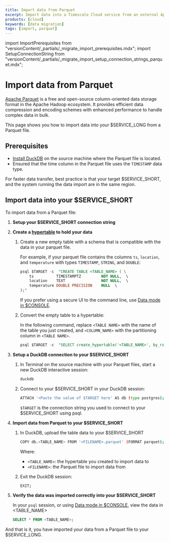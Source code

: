 ```yaml
---
title: Import data from Parquet
excerpt: Import data into a Timescale Cloud service from an external Apache Parquet file
products: [cloud]
keywords: [data migration]
tags: [import, parquet]
---
```


import ImportPrerequisites from "versionContent/_partials/_migrate_import_prerequisites.mdx";
import SetupConnectionString from "versionContent/_partials/_migrate_import_setup_connection_strings_parquet.mdx";

# Import data from Parquet

[Apache Parquet][apache-parquet] is a free and open-source column-oriented data storage format in the 
Apache Hadoop ecosystem. It provides efficient data compression and encoding schemes with 
enhanced performance to handle complex data in bulk. 

This page shows you how to import data into your $SERVICE_LONG from a Parquet file.

## Prerequisites

<ImportPrerequisites />

- [Install DuckDB][install-duckdb] on the source machine where the Parquet file is located.
- Ensured that the time column in the Parquet file uses the `TIMESTAMP` data type. 

For faster data transfer, best practice is that your target $SERVICE_SHORT, and the system
running the data import are in the same region.

## Import data into your $SERVICE_SHORT

To import data from a Parquet file:

<Procedure>

1. **Setup your $SERVICE_SHORT connection string**

    <SetupConnectionString />

1. **Create a [hypertable][hypertable-docs] to hold your data** 

   1.  Create a new empty table with a schema that is compatible with the data in your parquet file.  
  
       For example, if your parquet file contains the columns `ts`, `location`, and `temperature` with types 
       `TIMESTAMP`, `STRING`, and `DOUBLE`:
  
       ```sql
       psql $TARGET -c  "CREATE TABLE <TABLE_NAME> ( \
           ts          TIMESTAMPTZ         NOT NULL,  \
           location    TEXT                NOT NULL,  \
           temperature DOUBLE PRECISION    NULL  \
       );"
       ```
       If you prefer using a secure UI to the command line, use [Data mode in $CONSOLE][data-mode].

   1.  Convert the empty table to a hypertable:

       In the following command, replace `<TABLE NAME>` with the name of the table you just created, and `<COLUMN_NAME>`
       with the partitioning column in `<TABLE NAME>`.
       ```sql
       psql $TARGET -c  "SELECT create_hypertable('<TABLE_NAME>', by_range('<COLUMN_NAME>'))"
       ```

1. **Setup a DuckDB connection to your $SERVICE_SHORT**

   1.  In Terminal on the source machine with your Parquet files, start a new DuckDB interactive session:

       ```bash
       duckdb
       ```
   1. Connect to your $SERVICE_SHORT in your DuckDB session:
   
      ```bash
      ATTACH '<Paste the value of $TARGET here' AS db (type postgres);
      ```
      `$TARGET` is the connection string you used to connect to your $SERVICE_SHORT using psql. 

1. **Import data from Parquet to your $SERVICE_SHORT**

   1. In DuckDB, upload the table data to your $SERVICE_SHORT    
      ```bash
      COPY db.<TABLE_NAME> FROM '<FILENAME>.parquet' (FORMAT parquet);
      ```
      Where: 

      - `<TABLE_NAME>`: the hypertable you created to import data to 
      - `<FILENAME>`: the Parquet file to import data from

   1. Exit the DuckDB session:

       ```bash
       EXIT;
       ```

1. **Verify the data was imported correctly into your $SERVICE_SHORT**

   In your `psql` session, or using [Data mode in $CONSOLE][data-mode], view the data in <TABLE_NAME>  
   ```sql
   SELECT * FROM <TABLE_NAME>;
   ```

</Procedure>

And that is it, you have imported your data from a Parquet file to your $SERVICE_LONG.

[apache-parquet]: https://parquet.apache.org/
[apache-parquet-file-format]: https://parquet.apache.org/docs/file-format/
[install-duckdb]: https://duckdb.org/docs/installation/
[hypertable-docs]: /use-timescale/:currentVersion:/hypertables/
[data-mode]: /getting-started/:currentVersion:/run-queries-from-console/#data-mode
